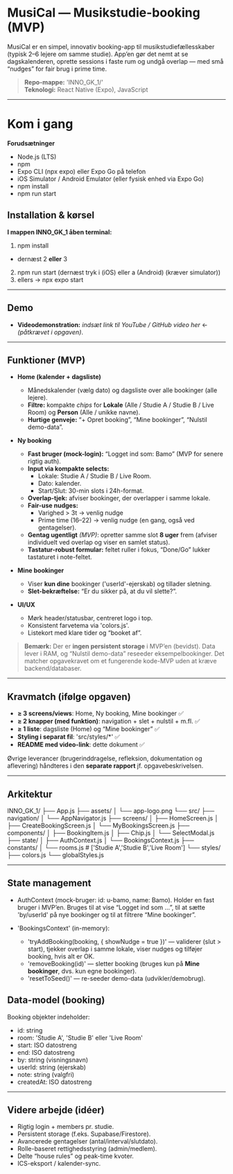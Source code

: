 # MusiCal — Musikstudie-booking (MVP)

MusiCal er en simpel, innovativ booking-app til musikstudiefællesskaber (typisk 2–6 lejere om samme studie). App’en gør det nemt at se dagskalenderen, oprette sessions i faste rum og undgå overlap — med små “nudges” for fair brug i prime time.

> **Repo-mappe:** 'INNO_GK_1/'  
> **Teknologi:** React Native (Expo), JavaScript

---

# Kom i gang

**Forudsætninger**

- Node.js (LTS)
- npm
- Expo CLI (npx expo) eller Expo Go på telefon
- iOS Simulator / Android Emulator (eller fysisk enhed via Expo Go)
- npm install
- npm run start

## Installation & kørsel

**I mappen INNO_GK_1 åben terminal:**

1. npm install

- dernæst 2 **eller** 3

2. npm run start (dernæst tryk i (iOS) eller a (Android) (kræver simulator))
3. ellers → npx expo start

---

## Demo

- **Videodemonstration:** _indsæt link til YouTube / GitHub video her_ ← _(påtkrævet i opgaven)_.

---

## Funktioner (MVP)

- **Home (kalender + dagsliste)**

  - Månedskalender (vælg dato) og dagsliste over alle bookinger (alle lejere).
  - **Filtre:** kompakte _chips_ for **Lokale** (Alle / Studie A / Studie B / Live Room) og **Person** (Alle / unikke navne).
  - **Hurtige genveje:** “+ Opret booking”, “Mine bookinger”, “Nulstil demo-data”.

- **Ny booking**

  - **Fast bruger (mock-login):** “Logget ind som: Bamo” (MVP for senere rigtig auth).
  - **Input via kompakte selects:**
    - Lokale: Studie A / Studie B / Live Room.
    - Dato: kalender.
    - Start/Slut: 30-min slots i 24h-format.
  - **Overlap-tjek:** afviser bookinger, der overlapper i samme lokale.
  - **Fair-use nudges:**
    - Varighed > 3t → venlig nudge
    - Prime time (16–22) → venlig nudge (en gang, også ved gentagelser).
  - **Gentag ugentligt** _(MVP)_: opretter samme slot **8 uger** frem (afviser individuelt ved overlap og viser en samlet status).
  - **Tastatur-robust formular:** feltet ruller i fokus, “Done/Go” lukker tastaturet i note-feltet.

- **Mine bookinger**

  - Viser **kun dine** bookinger ('userId'-ejerskab) og tillader sletning.
  - **Slet-bekræftelse:** “Er du sikker på, at du vil slette?”.

- **UI/UX**
  - Mørk header/statusbar, centreret logo i top.
  - Konsistent farvetema via 'colors.js'.
  - Listekort med klare tider og “booket af”.

> **Bemærk:** Der er **ingen persistent storage** i MVP’en (bevidst). Data lever i RAM, og “Nulstil demo-data” reseeder eksempelbookinger. Det matcher opgavekravet om et fungerende kode-MVP uden at kræve backend/databaser.

---

## Kravmatch (ifølge opgaven)

- **≥ 3 screens/views**: Home, Ny booking, Mine bookinger ✅
- **≥ 2 knapper (med funktion)**: navigation + slet + nulstil + m.fl. ✅
- **≥ 1 liste**: dagsliste (Home) og “Mine bookinger” ✅
- **Styling i separat fil**: 'src/styles/\*' ✅
- **README med video-link**: dette dokument ✅

Øvrige leverancer (brugerinddragelse, refleksion, dokumentation og aflevering) håndteres i den **separate rapport** jf. opgavebeskrivelsen.

---

## Arkitektur

INNO_GK_1/
├── App.js
├── assets/
│   └── app-logo.png
└── src/
    ├── navigation/
    │   └── AppNavigator.js
    ├── screens/
    │   ├── HomeScreen.js
    │   ├── CreateBookingScreen.js
    │   └── MyBookingsScreen.js
    ├── components/
    │   ├── BookingItem.js
    │   ├── Chip.js
    │   └── SelectModal.js
    ├── state/
    │   ├── AuthContext.js
    │   └── BookingsContext.js
    ├── constants/
    │   └── rooms.js   # ['Studie A','Studie B','Live Room']
    └── styles/
        ├── colors.js
        └── globalStyles.js

---

## State management

- AuthContext (mock-bruger: id: u-bamo, name: Bamo). Holder en fast bruger i MVP’en. Bruges til at vise “Logget ind som …”, til at sætte 'by/userId' på nye bookinger og til at filtrere “Mine bookinger”.

- 'BookingsContext' (in-memory):
  - 'tryAddBooking(booking, { showNudge = true })' — validerer (slut > start), tjekker overlap i samme lokale, viser nudges og tilføjer booking, hvis alt er OK.
  - 'removeBooking(id)' — sletter booking (bruges kun på **Mine bookinger**, dvs. kun egne bookinger).
  - 'resetToSeed()' — re-seeder demo-data (udvikler/demobrug).

## Data-model (booking)

Booking objekter indeholder:

- id: string
- room: 'Studie A', 'Studie B' eller 'Live Room'
- start: ISO datostreng
- end: ISO datostreng
- by: string (visningsnavn)
- userId: string (ejerskab)
- note: string (valgfri)
- createdAt: ISO datostreng

---

## Videre arbejde (idéer)

- Rigtig login + members pr. studie.
- Persistent storage (f.eks. Supabase/Firestore).
- Avancerede gentagelser (antal/interval/slutdato).
- Rolle-baseret rettighedsstyring (admin/medlem).
- Delte “house rules” og peak-time kvoter.
- ICS-eksport / kalender-sync.

